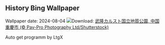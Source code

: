 ## History Bing Wallpaper
Wallpaper date: 2024-08-04
![](https://www.bing.com/th?id=OHR.WulongKarst_JA-JP8479493036_UHD.jpg&w=1000)Download: [武隆カルスト国立地質公園, 中国 重慶市 (© Pav-Pro Photography Ltd/Shutterstock)](https://www.bing.com/th?id=OHR.WulongKarst_JA-JP8479493036_UHD.jpg)

Auto get programm by LtgX
